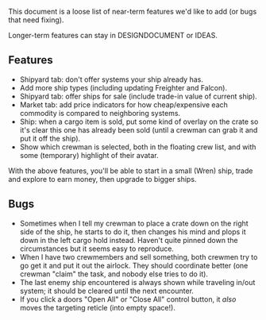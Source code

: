 This document is a loose list of near-term features we'd like to add (or bugs that need fixing).

Longer-term features can stay in DESIGNDOCUMENT or IDEAS.

## Features

- Shipyard tab: don't offer systems your ship already has.
- Add more ship types (including updating Freighter and Falcon).
- Shipyard tab: offer ships for sale (include trade-in value of current ship).
- Market tab: add price indicators for how cheap/expensive each commodity is compared to neighboring systems.
- Ship: when a cargo item is sold, put some kind of overlay on the crate so it's clear this one has already been sold (until a crewman can grab it and put it off the ship).
- Show which crewman is selected, both in the floating crew list, and with some (temporary) highlight of their avatar.
 
With the above features, you'll be able to start in a small (Wren) ship, trade and explore to earn money, then upgrade to bigger ships.



## Bugs

- Sometimes when I tell my crewman to place a crate down on the right side of the ship, he starts to do it, then changes his mind and plops it down in the left cargo hold instead.  Haven't quite pinned down the circumstances but it seems easy to reproduce.
- When I have two crewmembers and sell something, both crewmen try to go get it and put it out the airlock.  They should coordinate better (one crewman "claim" the task, and nobody else tries to do it).
- The last enemy ship encountered is always shown while traveling in/out system; it should be cleared until the next encounter.
- If you click a doors "Open All" or "Close All" control button, it _also_ moves the targeting reticle (into empty space!).

